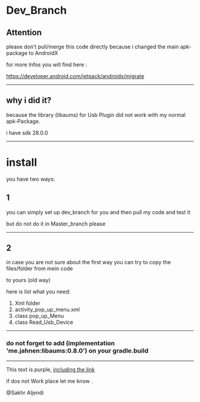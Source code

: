 # Dev_Branch

## Attention
please don’t pull/merge this code directly because i changed the main apk-package to AndroidX 

for more Infos you will find here  :
 

https://developer.android.com/jetpack/androidx/migrate 

---

## why i did it?

because the library (libaums) for Usb Plugin did not work with my normal apk-Package.

i have sdk 28.0.0


---

# install
you have two ways:
## 1
you can simply set up dev_branch for you and then pull my code and test it

but do not do it in Master_branch please

---
## 2
in case you are not sure about the first way you can try to copy the files/folder from mein code 

to yours  (old way)


here is list what you need:

1. Xml folder
2. activity_pop_up_menu.xml
3. class pop_up_Menu
4. class Read_Usb_Device

---

### do not forget to add (implementation 'me.jahnen:libaums:0.8.0') on your gradle.build 



---

<div class="text-purple">
  This text is purple, <a href="#" class="text-inherit">including the link</a>
</div>


 if dos not Work place let me know .

@Sakhr Aljendi
